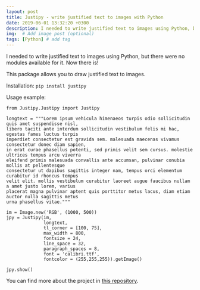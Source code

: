 ```yaml
---
layout: post
title: Justipy - write justified text to images with Python
date: 2019-06-01 13:32:20 +0300
description: I needed to write justified text to images using Python, but there were no modules available for it. Now there is! # Add post description (optional)
img:  # Add image post (optional)
tags: [Python] # add tag
---
```

I needed to write justified text to images using Python, but there were no modules available for it. Now there is!

This package allows you to draw justified text to images.

Installation: `pip install justipy`

Usage example:

```from PIL import Image
from Justipy.Justipy import Justipy

longtext = """Lorem ipsum vehicula himenaeos turpis odio sollicitudin quis amet suspendisse nisl, 
libero taciti ante interdum sollicitudin vestibulum felis mi hac, egestas fames luctus turpis 
imperdiet consectetur est gravida sem. malesuada maecenas vivamus consectetur donec diam sapien, 
in erat curae phasellus potenti, sed primis velit sem cursus. molestie ultrices tempus arcu viverra 
eleifend primis malesuada convallis ante accumsan, pulvinar conubia mollis at pellentesque 
consectetur ut dapibus sagittis integer nam, tempus orci elementum curabitur id rhoncus tempus 
velit elit. mollis vestibulum curabitur laoreet augue faucibus nullam a amet justo lorem, varius 
placerat magna pulvinar aptent quis porttitor metus lacus, diam etiam auctor nulla sagittis metus 
urna phasellus vitae."""

im = Image.new('RGB', (1000, 500))
jpy = Justipy(im,
              longtext,
              tl_corner = [100, 75],
              max_width = 800,
              fontsize = 24,
              line_space = 32,
              paragraph_spaces = 8,
              font = 'calibri.ttf',
              fontcolor = (255,255,255)).getImage()

jpy.show()
```

You can find more about the project in [this repository](https://github.com/GustavoDenobi/Justipy).